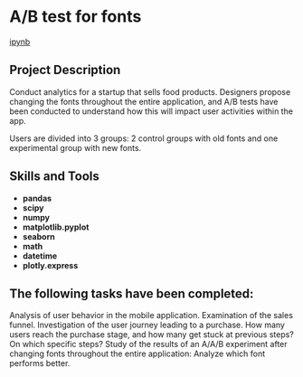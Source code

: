 # A/B test for fonts
[ipynb](https://github.com/Santonika/Portfolio_Yandex_Practicum/blob/Analysis_of_Video_Games/A_B_test/A_B_test_project.ipynb)

##  Project Description

Conduct analytics for a startup that sells food products. Designers propose changing the fonts throughout the entire application, and A/B tests have been conducted to understand how this will impact user activities within the app.

Users are divided into 3 groups: 2 control groups with old fonts and one experimental group with new fonts.


## Skills and Tools

- **pandas**
- **scipy**
- **numpy**
- **matplotlib.pyplot**
- **seaborn**
- **math**
- **datetime**
- **plotly.express**


## The following tasks have been completed:

Analysis of user behavior in the mobile application.
Examination of the sales funnel.
Investigation of the user journey leading to a purchase. How many users reach the purchase stage, and how many get stuck at previous steps? On which specific steps?
Study of the results of an A/A/B experiment after changing fonts throughout the entire application:
Analyze which font performs better.
